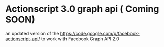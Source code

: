 Actionscript 3.0 graph api ( Coming SOON)
==========================

an updated version of the  https://code.google.com/p/facebook-actionscript-api/ to work with Facebook Graph API 2.0
